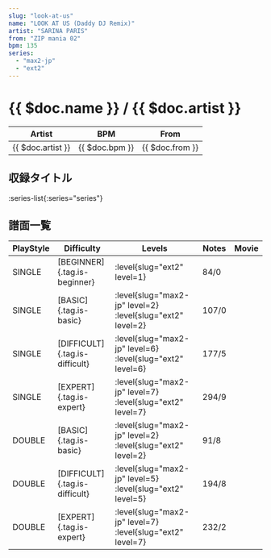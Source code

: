 ```yaml
---
slug: "look-at-us"
name: "LOOK AT US (Daddy DJ Remix)"
artist: "SARINA PARIS"
from: "ZIP mania 02"
bpm: 135
series:
  - "max2-jp"
  - "ext2"
---
```


# {{ $doc.name }} / {{ $doc.artist }}

|Artist|BPM|From|
|------|---|----|
|{{ $doc.artist }}|{{ $doc.bpm }}|{{ $doc.from }}|

## 収録タイトル

:series-list{:series="series"}

## 譜面一覧

|PlayStyle|Difficulty|Levels|Notes|Movie|
|---------|----------|------|-----|-----|
|SINGLE|[BEGINNER]{.tag.is-beginner}|:level{slug="ext2" level=1}|84/0||
|SINGLE|[BASIC]{.tag.is-basic}|:level{slug="max2-jp" level=2} :level{slug="ext2" level=2}|107/0||
|SINGLE|[DIFFICULT]{.tag.is-difficult}|:level{slug="max2-jp" level=6} :level{slug="ext2" level=6}|177/5||
|SINGLE|[EXPERT]{.tag.is-expert}|:level{slug="max2-jp" level=7} :level{slug="ext2" level=7}|294/9||
|DOUBLE|[BASIC]{.tag.is-basic}|:level{slug="max2-jp" level=2} :level{slug="ext2" level=2}|91/8||
|DOUBLE|[DIFFICULT]{.tag.is-difficult}|:level{slug="max2-jp" level=5} :level{slug="ext2" level=5}|194/8||
|DOUBLE|[EXPERT]{.tag.is-expert}|:level{slug="max2-jp" level=7} :level{slug="ext2" level=7}|232/2||
